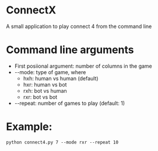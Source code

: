 # ConnectX

A small application to play connect 4 from the command line

# Command line arguments

* First posiional argument: number of columns in the game
* --mode: type of game, where
    * hxh: human vs human (default)
    * hxr: human vs bot
    * rxh: bot vs human
    * rxr: bot vs bot
* --repeat: number of games to play (default: 1)

# Example:

```python connect4.py 7 --mode rxr --repeat 10```
